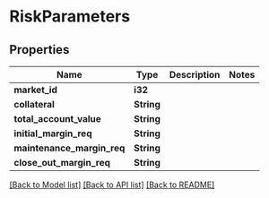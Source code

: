 # RiskParameters

## Properties

Name | Type | Description | Notes
------------ | ------------- | ------------- | -------------
**market_id** | **i32** |  | 
**collateral** | **String** |  | 
**total_account_value** | **String** |  | 
**initial_margin_req** | **String** |  | 
**maintenance_margin_req** | **String** |  | 
**close_out_margin_req** | **String** |  | 

[[Back to Model list]](../README.md#documentation-for-models) [[Back to API list]](../README.md#documentation-for-api-endpoints) [[Back to README]](../README.md)


